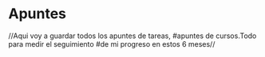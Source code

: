 # Apuntes
//Aqui voy a guardar todos los apuntes de tareas,
#apuntes de cursos.Todo para medir el seguimiento 
#de mi progreso en estos 6 meses//


